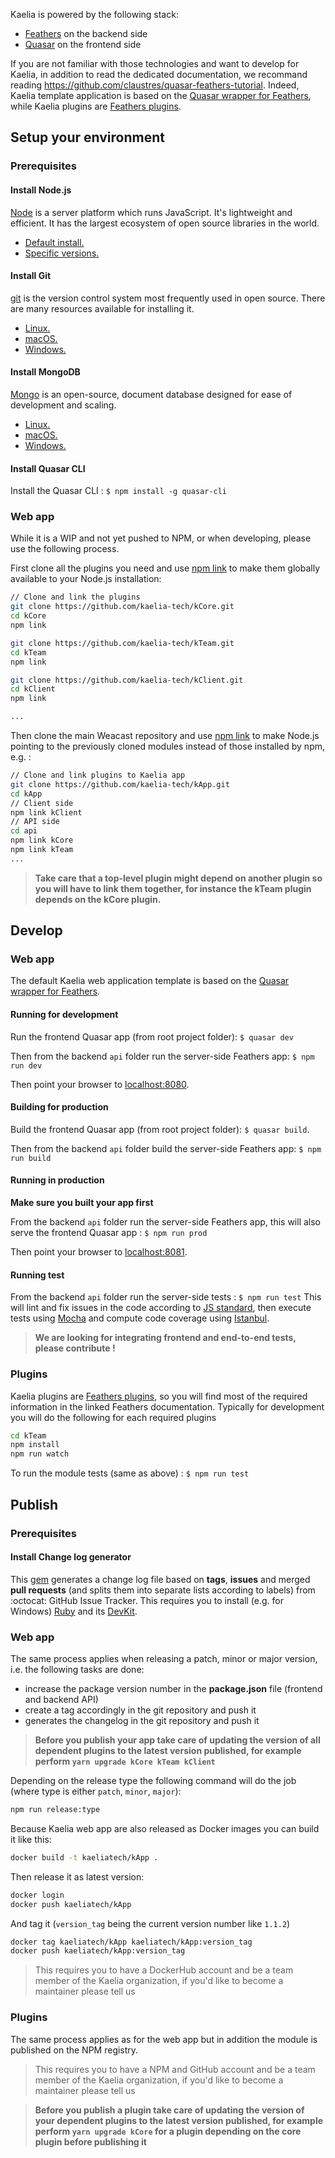 Kaelia is powered by the following stack:
* [Feathers](https://feathersjs.com/) on the backend side
* [Quasar](http://quasar-framework.org/) on the frontend side

If you are not familiar with those technologies and want to develop for Kaelia, in addition to read the dedicated documentation, we recommand reading https://github.com/claustres/quasar-feathers-tutorial. Indeed, Kaelia template application is based on the [Quasar wrapper for Feathers](https://github.com/quasarframework/quasar-wrapper-feathersjs-api), while Kaelia plugins are [Feathers plugins](https://docs.feathersjs.com/guides/advanced/creating-a-plugin.html). 

## Setup your environment

### Prerequisites

#### Install Node.js

[Node](https://nodejs.org/en/) is a server platform which runs JavaScript.
It's lightweight and efficient.
It has the largest ecosystem of open source libraries in the world.

- [Default install.](https://nodejs.org/en/)
- [Specific versions.](https://nodejs.org/en/download/)

#### Install Git

[git](https://git-scm.com/) is the version control system most frequently used in open source.
There are many resources available for installing it.

- [Linux.](https://www.atlassian.com/git/tutorials/install-git#linux)
- [macOS.](https://www.atlassian.com/git/tutorials/install-git#mac-os-x)
- [Windows.](https://www.atlassian.com/git/tutorials/install-git#windows)

#### Install MongoDB

[Mongo](https://www.mongodb.com/) is an open-source, document database designed for ease of development and scaling.

- [Linux.](https://docs.mongodb.com/manual/administration/install-on-linux/)
- [macOS.](https://docs.mongodb.com/manual/tutorial/install-mongodb-on-os-x/)
- [Windows.](https://docs.mongodb.com/manual/tutorial/install-mongodb-on-windows/)

#### Install Quasar CLI

Install the Quasar CLI : `$ npm install -g quasar-cli`

### Web app

While it is a WIP and not yet pushed to NPM, or when developing, please use the following process.

First clone all the plugins you need and use [npm link](https://docs.npmjs.com/cli/link) to make them globally available to your Node.js installation:

```bash
// Clone and link the plugins
git clone https://github.com/kaelia-tech/kCore.git
cd kCore
npm link

git clone https://github.com/kaelia-tech/kTeam.git
cd kTeam
npm link

git clone https://github.com/kaelia-tech/kClient.git
cd kClient
npm link

...
```

Then clone the main Weacast repository and use [npm link](https://docs.npmjs.com/cli/link) to make Node.js pointing to the previously cloned modules instead of those installed by npm, e.g. :
```bash
// Clone and link plugins to Kaelia app
git clone https://github.com/kaelia-tech/kApp.git
cd kApp
// Client side
npm link kClient
// API side
cd api
npm link kCore
npm link kTeam
...
```

> **Take care that a top-level plugin might depend on another plugin so you will have to link them together, for instance the kTeam plugin depends on the kCore plugin.**

## Develop

### Web app

The default Kaelia web application template is based on the [Quasar wrapper for Feathers](https://github.com/quasarframework/quasar-wrapper-feathersjs-api).

#### Running for development
Run the frontend Quasar app (from root project folder): `$ quasar dev`

Then from the backend `api` folder run the server-side Feathers app: `$ npm run dev`

Then point your browser to [localhost:8080](http://localhost:8080).

#### Building for production
Build the frontend Quasar app (from root project folder): `$ quasar build`.

Then from the backend `api` folder build the server-side Feathers app: `$ npm run build`

#### Running in production
**Make sure you built your app first**

From the backend `api` folder run the server-side Feathers app, this will also serve the frontend Quasar app : `$ npm run prod`

Then point your browser to [localhost:8081](http://localhost:8081).

#### Running test

From the backend `api` folder run the server-side tests : `$ npm run test`
This will lint and fix issues in the code according to [JS standard](https://github.com/feross/standard), then execute tests using [Mocha](https://mochajs.org/) and compute code coverage using [Istanbul](https://istanbul.js.org/).

> **We are looking for integrating frontend and end-to-end tests, please contribute !**

### Plugins

Kaelia plugins are [Feathers plugins](https://docs.feathersjs.com/guides/advanced/creating-a-plugin.html), so you will find most of the required information in the linked Feathers documentation. Typically for development you will do the following for each required plugins
```bash
cd kTeam
npm install
npm run watch
```

To run the module tests (same as above) : `$ npm run test`

## Publish

### Prerequisites

#### Install Change log generator

This [gem](https://github.com/skywinder/github-changelog-generator) generates a change log file based on **tags**, **issues** and merged **pull requests** (and splits them into separate lists according to labels) from :octocat: GitHub Issue Tracker. This requires you to install (e.g. for Windows) [Ruby](http://rubyinstaller.org/downloads/) and its [DevKit](https://github.com/oneclick/rubyinstaller/wiki/Development-Kit).

### Web app

The same process applies when releasing a patch, minor or major version, i.e. the following tasks are done:
* increase the package version number in the **package.json** file (frontend and backend API)
* create a tag accordingly in the git repository and push it
* generates the changelog in the git repository and push it

> **Before you publish your app take care of updating the version of all dependent plugins to the latest version published, for example  perform `yarn upgrade kCore kTeam kClient`**

Depending on the release type the following command will do the job (where type is either `patch`, `minor`, `major`):
```bash
npm run release:type
```

Because Kaelia web app are also released as Docker images you can build it like this:
```bash
docker build -t kaeliatech/kApp .
```
Then release it as latest version:
```bash
docker login
docker push kaeliatech/kApp
```
And tag it (`version_tag` being the current version number like `1.1.2`)
```bash
docker tag kaeliatech/kApp kaeliatech/kApp:version_tag
docker push kaeliatech/kApp:version_tag
```

> This requires you to have a DockerHub account and be a team member of the Kaelia organization, if you'd like to become a maintainer please tell us

### Plugins

The same process applies as for the web app but in addition the module is published on the NPM registry.

> This requires you to have a NPM and GitHub account and be a team member of the Kaelia organization, if you'd like to become a maintainer please tell us

> **Before you publish a plugin take care of updating the version of your dependent plugins to the latest version published, for example  perform `yarn upgrade kCore` for a plugin depending on the core plugin before publishing it**


